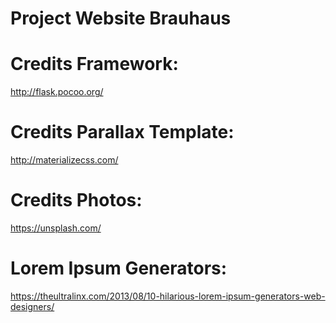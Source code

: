# Project Website Brauhaus



Credits Framework:
==================

http://flask.pocoo.org/


Credits Parallax Template:
==========================

http://materializecss.com/


Credits Photos:
===============

https://unsplash.com/


Lorem Ipsum Generators:
=======================

https://theultralinx.com/2013/08/10-hilarious-lorem-ipsum-generators-web-designers/










